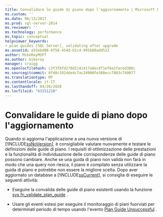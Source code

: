 ```yaml
---
title: Convalidare le guide di piano dopo l'aggiornamento | Microsoft Docs
ms.custom: ''
ms.date: 06/13/2017
ms.prod: sql-server-2014
ms.reviewer: ''
ms.technology: performance
ms.topic: conceptual
helpviewer_keywords:
- plan guides [SQL Server], validating after upgrade
ms.assetid: a55ebd88-6f58-454d-b1c4-991b88add522
author: MikeRayMSFT
ms.author: mikeray
manager: craigg
ms.openlocfilehash: c3f3f8fd278d1141417adec4f1ef6a1faced386c
ms.sourcegitcommit: 6fd8c1914de4c7ac24900fe388ecc7883c740077
ms.translationtype: MT
ms.contentlocale: it-IT
ms.lasthandoff: 04/26/2020
ms.locfileid: "63151210"
---
```

# <a name="validate-plan-guides-after-upgrade"></a>Convalidare le guide di piano dopo l'aggiornamento
  Quando si aggiorna l'applicazione a una nuova versione di [!INCLUDE[ssNoVersion](../../includes/ssnoversion-md.md)], è consigliabile valutare nuovamente e testare le definizioni delle guide di piano. I requisiti di ottimizzazione delle prestazioni e la funzionalità di individuazione delle corrispondenze delle guide di piano possono cambiare. Anche se una guida di piano non valida non farà in modo che una query non riesca, il piano è compilato senza utilizzare la guida di piano e potrebbe non essere la migliore scelta. Dopo aver aggiornato un database a [!INCLUDE[ssCurrent](../../includes/sscurrent-md.md)], si consiglia di eseguire le seguenti attività:  
  
-   Eseguire la convalida delle guide di piano esistenti usando la funzione [sys.fn_validate_plan_guide](/sql/relational-databases/system-functions/sys-fn-validate-plan-guide-transact-sql) .  
  
-   Usare gli eventi estesi per eseguire il monitoraggio di piani fuorviati per determinati periodo di tempo usando l'evento [Plan Guide Unsuccessful](../event-classes/plan-guide-unsuccessful-event-class.md) .  
  
  
